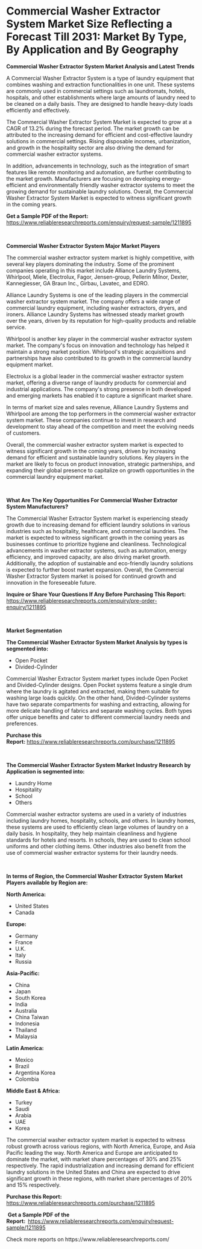 <p><h1>Commercial Washer Extractor System Market Size Reflecting a Forecast Till 2031: Market By Type, By Application and By Geography</h1></p><p><strong>Commercial Washer Extractor System Market Analysis and Latest Trends</strong></p>
<p><p>A Commercial Washer Extractor System is a type of laundry equipment that combines washing and extraction functionalities in one unit. These systems are commonly used in commercial settings such as laundromats, hotels, hospitals, and other establishments where large amounts of laundry need to be cleaned on a daily basis. They are designed to handle heavy-duty loads efficiently and effectively.</p><p>The Commercial Washer Extractor System Market is expected to grow at a CAGR of 13.2% during the forecast period. The market growth can be attributed to the increasing demand for efficient and cost-effective laundry solutions in commercial settings. Rising disposable incomes, urbanization, and growth in the hospitality sector are also driving the demand for commercial washer extractor systems. </p><p>In addition, advancements in technology, such as the integration of smart features like remote monitoring and automation, are further contributing to the market growth. Manufacturers are focusing on developing energy-efficient and environmentally friendly washer extractor systems to meet the growing demand for sustainable laundry solutions. Overall, the Commercial Washer Extractor System Market is expected to witness significant growth in the coming years.</p></p>
<p><strong>Get a Sample PDF of the Report:&nbsp;</strong> <a href="https://www.reliableresearchreports.com/enquiry/request-sample/1211895">https://www.reliableresearchreports.com/enquiry/request-sample/1211895</a></p>
<p>&nbsp;</p>
<p><strong>Commercial Washer Extractor System Major Market Players</strong></p>
<p><p>The commercial washer extractor system market is highly competitive, with several key players dominating the industry. Some of the prominent companies operating in this market include Alliance Laundry Systems, Whirlpool, Miele, Electrolux, Fagor, Jensen-group, Pellerin Milnor, Dexter, Kannegiesser, GA Braun Inc., Girbau, Lavatec, and EDRO.</p><p>Alliance Laundry Systems is one of the leading players in the commercial washer extractor system market. The company offers a wide range of commercial laundry equipment, including washer extractors, dryers, and ironers. Alliance Laundry Systems has witnessed steady market growth over the years, driven by its reputation for high-quality products and reliable service.</p><p>Whirlpool is another key player in the commercial washer extractor system market. The company's focus on innovation and technology has helped it maintain a strong market position. Whirlpool's strategic acquisitions and partnerships have also contributed to its growth in the commercial laundry equipment market.</p><p>Electrolux is a global leader in the commercial washer extractor system market, offering a diverse range of laundry products for commercial and industrial applications. The company's strong presence in both developed and emerging markets has enabled it to capture a significant market share.</p><p>In terms of market size and sales revenue, Alliance Laundry Systems and Whirlpool are among the top performers in the commercial washer extractor system market. These companies continue to invest in research and development to stay ahead of the competition and meet the evolving needs of customers.</p><p>Overall, the commercial washer extractor system market is expected to witness significant growth in the coming years, driven by increasing demand for efficient and sustainable laundry solutions. Key players in the market are likely to focus on product innovation, strategic partnerships, and expanding their global presence to capitalize on growth opportunities in the commercial laundry equipment market.</p></p>
<p>&nbsp;</p>
<p><strong>What Are The Key Opportunities For Commercial Washer Extractor System Manufacturers?</strong></p>
<p><p>The Commercial Washer Extractor System market is experiencing steady growth due to increasing demand for efficient laundry solutions in various industries such as hospitality, healthcare, and commercial laundries. The market is expected to witness significant growth in the coming years as businesses continue to prioritize hygiene and cleanliness. Technological advancements in washer extractor systems, such as automation, energy efficiency, and improved capacity, are also driving market growth. Additionally, the adoption of sustainable and eco-friendly laundry solutions is expected to further boost market expansion. Overall, the Commercial Washer Extractor System market is poised for continued growth and innovation in the foreseeable future.</p></p>
<p><strong>Inquire or Share Your Questions If Any Before Purchasing This Report:</strong> <a href="https://www.reliableresearchreports.com/enquiry/pre-order-enquiry/1211895">https://www.reliableresearchreports.com/enquiry/pre-order-enquiry/1211895</a></p>
<p>&nbsp;</p>
<p><strong>Market Segmentation</strong></p>
<p><strong>The Commercial Washer Extractor System Market Analysis by types is segmented into:</strong></p>
<p><ul><li>Open Pocket</li><li>Divided-Cylinder</li></ul></p>
<p><p>Commercial Washer Extractor System market types include Open Pocket and Divided-Cylinder designs. Open Pocket systems feature a single drum where the laundry is agitated and extracted, making them suitable for washing large loads quickly. On the other hand, Divided-Cylinder systems have two separate compartments for washing and extracting, allowing for more delicate handling of fabrics and separate washing cycles. Both types offer unique benefits and cater to different commercial laundry needs and preferences.</p></p>
<p><strong>Purchase this Report:&nbsp;</strong><a href="https://www.reliableresearchreports.com/purchase/1211895">https://www.reliableresearchreports.com/purchase/1211895</a></p>
<p>&nbsp;</p>
<p><strong>The Commercial Washer Extractor System Market Industry Research by Application is segmented into:</strong></p>
<p><ul><li>Laundry Home</li><li>Hospitality</li><li>School</li><li>Others</li></ul></p>
<p><p>Commercial washer extractor systems are used in a variety of industries including laundry homes, hospitality, schools, and others. In laundry homes, these systems are used to efficiently clean large volumes of laundry on a daily basis. In hospitality, they help maintain cleanliness and hygiene standards for hotels and resorts. In schools, they are used to clean school uniforms and other clothing items. Other industries also benefit from the use of commercial washer extractor systems for their laundry needs.</p></p>
<p>&nbsp;</p>
<p><strong>In terms of Region, the Commercial Washer Extractor System Market Players available by Region are:</strong></p>
<p>
    <p> <strong> North America: </strong>
        <ul>
            <li>United States</li>
            <li>Canada</li>
        </ul>
        </p> 
    <p> <strong> Europe: </strong>
        <ul>
            <li>Germany</li>
            <li>France</li>
            <li>U.K.</li>
            <li>Italy</li>
            <li>Russia</li>
        </ul>
        </p> 
    <p> <strong> Asia-Pacific: </strong>
        <ul>
            <li>China</li>
            <li>Japan</li>
            <li>South Korea</li>
            <li>India</li>
            <li>Australia</li>
            <li>China Taiwan</li>
            <li>Indonesia</li>
            <li>Thailand</li>
            <li>Malaysia</li>
        </ul>
        </p> 
    <p> <strong> Latin America: </strong>
        <ul>
            <li>Mexico</li>
            <li>Brazil</li>
            <li>Argentina Korea</li>
            <li>Colombia</li>
        </ul>
        </p> 
    <p> <strong> Middle East & Africa: </strong>
        <ul>
            <li>Turkey</li>
            <li>Saudi</li>
            <li>Arabia</li>
            <li>UAE</li>
            <li>Korea</li>
        </ul>
    </p>
    </p>
<p><p>The commercial washer extractor system market is expected to witness robust growth across various regions, with North America, Europe, and Asia Pacific leading the way. North America and Europe are anticipated to dominate the market, with market share percentages of 30% and 25% respectively. The rapid industrialization and increasing demand for efficient laundry solutions in the United States and China are expected to drive significant growth in these regions, with market share percentages of 20% and 15% respectively.</p></p>
<p><strong>Purchase this Report: </strong><a href="https://www.reliableresearchreports.com/purchase/1211895">https://www.reliableresearchreports.com/purchase/1211895</a></p>
<p>&nbsp;<strong>Get a Sample PDF of the Report:&nbsp;&nbsp;</strong><a href="https://www.reliableresearchreports.com/enquiry/request-sample/1211895">https://www.reliableresearchreports.com/enquiry/request-sample/1211895</a></p>
<p><strong></strong></p>
<p>Check more reports on https://www.reliableresearchreports.com/</p>
